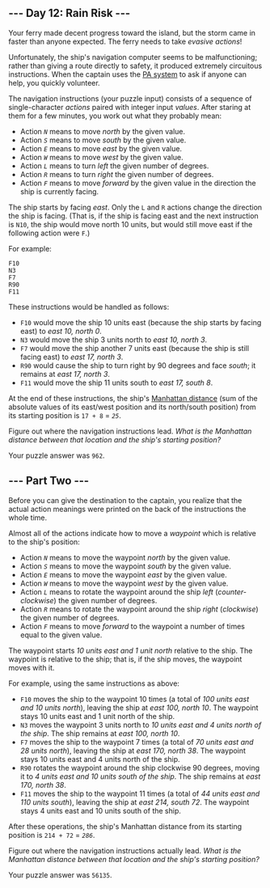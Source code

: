 <article class="day-desc"><h2>--- Day 12: Rain Risk ---</h2><p>Your ferry made decent progress toward the island, but the storm came in <span title="At least it wasn't a Category Six!">faster than anyone expected</span>. The ferry needs to take <em>evasive actions</em>!</p>
<p>Unfortunately, the ship's navigation computer seems to be malfunctioning; rather than giving a route directly to safety, it produced extremely circuitous instructions. When the captain uses the <a href="https://en.wikipedia.org/wiki/Public_address_system" target="_blank">PA system</a> to ask if anyone can help, you quickly volunteer.</p>
<p>The navigation instructions (your puzzle input) consists of a sequence of single-character <em>actions</em> paired with integer input <em>values</em>. After staring at them for a few minutes, you work out what they probably mean:</p>
<ul>
<li>Action <em><code>N</code></em> means to move <em>north</em> by the given value.</li>
<li>Action <em><code>S</code></em> means to move <em>south</em> by the given value.</li>
<li>Action <em><code>E</code></em> means to move <em>east</em> by the given value.</li>
<li>Action <em><code>W</code></em> means to move <em>west</em> by the given value.</li>
<li>Action <em><code>L</code></em> means to turn <em>left</em> the given number of degrees.</li>
<li>Action <em><code>R</code></em> means to turn <em>right</em> the given number of degrees.</li>
<li>Action <em><code>F</code></em> means to move <em>forward</em> by the given value in the direction the ship is currently facing.</li>
</ul>
<p>The ship starts by facing <em>east</em>. Only the <code>L</code> and <code>R</code> actions change the direction the ship is facing. (That is, if the ship is facing east and the next instruction is <code>N10</code>, the ship would move north 10 units, but would still move east if the following action were <code>F</code>.)</p>
<p>For example:</p>
<pre><code>F10
N3
F7
R90
F11
</code></pre>
<p>These instructions would be handled as follows:</p>
<ul>
<li><code>F10</code> would move the ship 10 units east (because the ship starts by facing east) to <em>east 10, north 0</em>.</li>
<li><code>N3</code> would move the ship 3 units north to <em>east 10, north 3</em>.</li>
<li><code>F7</code> would move the ship another 7 units east (because the ship is still facing east) to <em>east 17, north 3</em>.</li>
<li><code>R90</code> would cause the ship to turn right by 90 degrees and face <em>south</em>; it remains at <em>east 17, north 3</em>.</li>
<li><code>F11</code> would move the ship 11 units south to <em>east 17, south 8</em>.</li>
</ul>
<p>At the end of these instructions, the ship's <a href="https://en.wikipedia.org/wiki/Manhattan_distance" target="_blank">Manhattan distance</a> (sum of the absolute values of its east/west position and its north/south position) from its starting position is <code>17 + 8</code> = <em><code>25</code></em>.</p>
<p>Figure out where the navigation instructions lead. <em>What is the Manhattan distance between that location and the ship's starting position?</em></p>
</article>
<p>Your puzzle answer was <code>962</code>.</p>
<article class="day-desc"><h2 id="part2">--- Part Two ---</h2><p>Before you can give the destination to the captain, you realize that the actual action meanings were printed on the back of the instructions the whole time.</p>
<p>Almost all of the actions indicate how to move a <em>waypoint</em> which is relative to the ship's position:</p>
<ul>
<li>Action <em><code>N</code></em> means to move the waypoint <em>north</em> by the given value.</li>
<li>Action <em><code>S</code></em> means to move the waypoint <em>south</em> by the given value.</li>
<li>Action <em><code>E</code></em> means to move the waypoint <em>east</em> by the given value.</li>
<li>Action <em><code>W</code></em> means to move the waypoint <em>west</em> by the given value.</li>
<li>Action <em><code>L</code></em> means to rotate the waypoint around the ship <em>left</em> (<em>counter-clockwise</em>) the given number of degrees.</li>
<li>Action <em><code>R</code></em> means to rotate the waypoint around the ship <em>right</em> (<em>clockwise</em>) the given number of degrees.</li>
<li>Action <em><code>F</code></em> means to move <em>forward</em> to the waypoint a number of times equal to the given value.</li>
</ul>
<p>The waypoint starts <em>10 units east and 1 unit north</em> relative to the ship. The waypoint is relative to the ship; that is, if the ship moves, the waypoint moves with it.</p>
<p>For example, using the same instructions as above:</p>
<ul>
<li><code>F10</code> moves the ship to the waypoint 10 times (a total of <em>100 units east and 10 units north</em>), leaving the ship at <em>east 100, north 10</em>. The waypoint stays 10 units east and 1 unit north of the ship.</li>
<li><code>N3</code> moves the waypoint 3 units north to <em>10 units east and 4 units north of the ship</em>. The ship remains at <em>east 100, north 10</em>.</li>
<li><code>F7</code> moves the ship to the waypoint 7 times (a total of <em>70 units east and 28 units north</em>), leaving the ship at <em>east 170, north 38</em>. The waypoint stays 10 units east and 4 units north of the ship.</li>
<li><code>R90</code> rotates the waypoint around the ship clockwise 90 degrees, moving it to <em>4 units east and 10 units south of the ship</em>. The ship remains at <em>east 170, north 38</em>.</li>
<li><code>F11</code> moves the ship to the waypoint 11 times (a total of <em>44 units east and 110 units south</em>), leaving the ship at <em>east 214, south 72</em>. The waypoint stays 4 units east and 10 units south of the ship.</li>
</ul>
<p>After these operations, the ship's Manhattan distance from its starting position is <code>214 + 72</code> = <em><code>286</code></em>.</p>
<p>Figure out where the navigation instructions actually lead. <em>What is the Manhattan distance between that location and the ship's starting position?</em></p>
</article>
<p>Your puzzle answer was <code>56135</code>.</p>